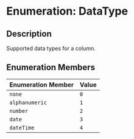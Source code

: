 # Enumeration: DataType

## Description

Supported data types for a column.

## Enumeration Members

| Enumeration Member | Value |
| :------ | :------ |
| `none` | `0` |
| `alphanumeric` | `1` |
| `number` | `2` |
| `date` | `3` |
| `dateTime` | `4` |
